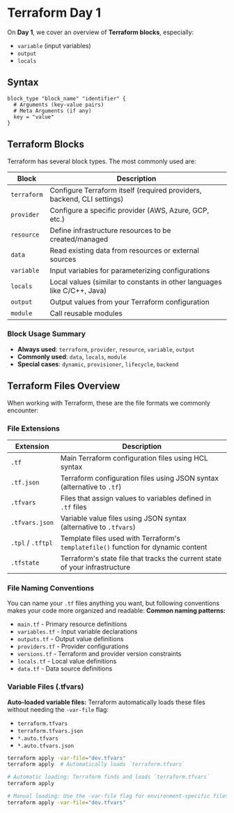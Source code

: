 # Terraform Day 1

On **Day 1**, we cover an overview of **Terraform blocks**, especially:
- `variable` (input variables)
- `output`
- `locals`


## Syntax
```hcl
block_type "block_name" "identifier" {
  # Arguments (key-value pairs)
  # Meta Arguments (if any)
  key = "value"
}
```


## Terraform Blocks
Terraform has several block types. The most commonly used are:

| Block | Description |
|-------|-------------|
| `terraform`| Configure Terraform itself (required providers, backend, CLI settings) |
| `provider` | Configure a specific provider (AWS, Azure, GCP, etc.) |
| `resource` | Define infrastructure resources to be created/managed |
| `data`     | Read existing data from resources or external sources |
| `variable` | Input variables for parameterizing configurations |
| `locals` | Local values (similar to constants in other languages like C/C++, Java) |
| `output` | Output values from your Terraform configuration |
| `module` | Call reusable modules |

### Block Usage Summary
- **Always used**: `terraform`, `provider`, `resource`, `variable`, `output`
- **Commonly used**: `data`, `locals`, `module`
- **Special cases**: `dynamic`, `provisioner`, `lifecycle`, `backend`


## Terraform Files Overview
When working with Terraform, these are the file formats we commonly encounter:

### File Extensions

|  Extension |  Description |
|------------|--------------|
| `.tf`      | Main Terraform configuration files using HCL syntax |
| `.tf.json` | Terraform configuration files using JSON syntax (alternative to `.tf`) |
| `.tfvars`  | Files that assign values to variables defined in `.tf` files |
| `.tfvars.json`   | Variable value files using JSON syntax (alternative to `.tfvars`) |
| `.tpl` / `.tftpl`| Template files used with Terraform's `templatefile()` function for dynamic content |
| `.tfstate` | Terraform's state file that tracks the current state of your infrastructure |


### File Naming Conventions
You can name your `.tf` files anything you want, but following conventions makes your code more organized and readable:
**Common naming patterns:**
- `main.tf` - Primary resource definitions
- `variables.tf` - Input variable declarations
- `outputs.tf` - Output value definitions
- `providers.tf` - Provider configurations
- `versions.tf` - Terraform and provider version constraints
- `locals.tf` - Local value definitions
- `data.tf` - Data source definitions


### Variable Files (.tfvars)
**Auto-loaded variable files:**
Terraform automatically loads these files without needing the `-var-file` flag:
- `terraform.tfvars`
- `terraform.tfvars.json`
- `*.auto.tfvars`
- `*.auto.tfvars.json`

```bash
terraform apply -var-file="dev.tfvars"
terraform apply  # Automatically loads `terraform.tfvars`
```

```bash
# Automatic loading: Terraform finds and loads `terraform.tfvars`
terraform apply

# Manual loading: Use the -var-file flag for environment-specific files (like `dev.tfvars` `prod.tfvars`)
terraform apply -var-file="dev.tfvars"
```
